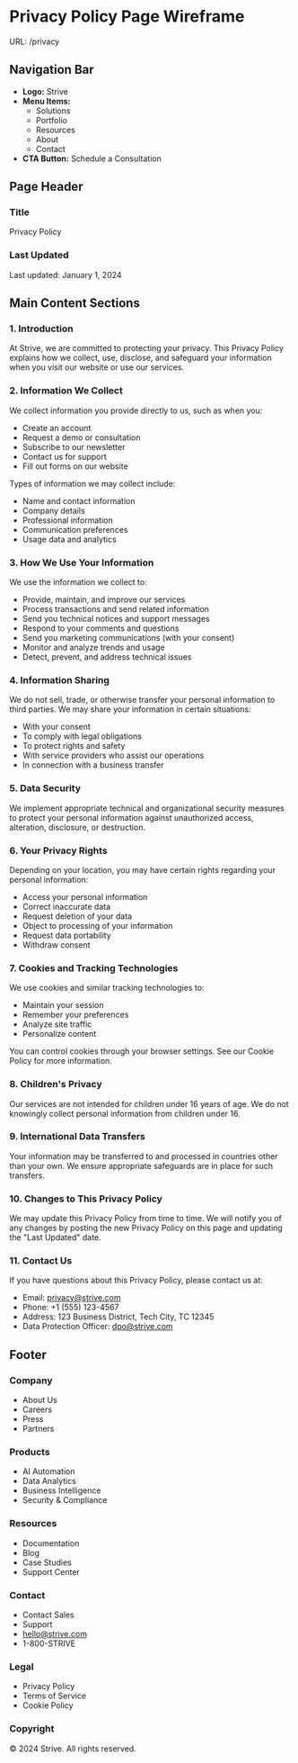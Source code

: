 # Privacy Policy Page Wireframe
URL: /privacy

## Navigation Bar
- **Logo:** Strive
- **Menu Items:**
  - Solutions
  - Portfolio
  - Resources
  - About
  - Contact
- **CTA Button:** Schedule a Consultation

## Page Header
### Title
Privacy Policy

### Last Updated
Last updated: January 1, 2024

## Main Content Sections

### 1. Introduction
At Strive, we are committed to protecting your privacy. This Privacy Policy explains how we collect, use, disclose, and safeguard your information when you visit our website or use our services.

### 2. Information We Collect
We collect information you provide directly to us, such as when you:
- Create an account
- Request a demo or consultation
- Subscribe to our newsletter
- Contact us for support
- Fill out forms on our website

Types of information we may collect include:
- Name and contact information
- Company details
- Professional information
- Communication preferences
- Usage data and analytics

### 3. How We Use Your Information
We use the information we collect to:
- Provide, maintain, and improve our services
- Process transactions and send related information
- Send you technical notices and support messages
- Respond to your comments and questions
- Send you marketing communications (with your consent)
- Monitor and analyze trends and usage
- Detect, prevent, and address technical issues

### 4. Information Sharing
We do not sell, trade, or otherwise transfer your personal information to third parties. We may share your information in certain situations:
- With your consent
- To comply with legal obligations
- To protect rights and safety
- With service providers who assist our operations
- In connection with a business transfer

### 5. Data Security
We implement appropriate technical and organizational security measures to protect your personal information against unauthorized access, alteration, disclosure, or destruction.

### 6. Your Privacy Rights
Depending on your location, you may have certain rights regarding your personal information:
- Access your personal information
- Correct inaccurate data
- Request deletion of your data
- Object to processing of your information
- Request data portability
- Withdraw consent

### 7. Cookies and Tracking Technologies
We use cookies and similar tracking technologies to:
- Maintain your session
- Remember your preferences
- Analyze site traffic
- Personalize content

You can control cookies through your browser settings. See our Cookie Policy for more information.

### 8. Children's Privacy
Our services are not intended for children under 16 years of age. We do not knowingly collect personal information from children under 16.

### 9. International Data Transfers
Your information may be transferred to and processed in countries other than your own. We ensure appropriate safeguards are in place for such transfers.

### 10. Changes to This Privacy Policy
We may update this Privacy Policy from time to time. We will notify you of any changes by posting the new Privacy Policy on this page and updating the "Last Updated" date.

### 11. Contact Us
If you have questions about this Privacy Policy, please contact us at:
- Email: privacy@strive.com
- Phone: +1 (555) 123-4567
- Address: 123 Business District, Tech City, TC 12345
- Data Protection Officer: dpo@strive.com

## Footer
### Company
- About Us
- Careers
- Press
- Partners

### Products
- AI Automation
- Data Analytics
- Business Intelligence
- Security & Compliance

### Resources
- Documentation
- Blog
- Case Studies
- Support Center

### Contact
- Contact Sales
- Support
- hello@strive.com
- 1-800-STRIVE

### Legal
- Privacy Policy
- Terms of Service
- Cookie Policy

### Copyright
© 2024 Strive. All rights reserved.